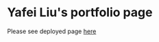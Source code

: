 # Yafei Liu's portfolio page

Please see deployed page [here](https://lyf703331869.github.io/portfolio/)
